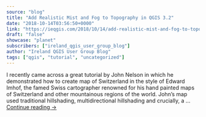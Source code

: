 ```yaml
---
source: "blog"
title: "Add Realistic Mist and Fog to Topography in QGIS 3.2"
date: "2018-10-14T03:56:50+0000"
link: "https://ieqgis.com/2018/10/14/add-realistic-mist-and-fog-to-topography-in-qgis-3-2/"
draft: "false"
showcase: "planet"
subscribers: ["ireland_qgis_user_group_blog"]
author: "Ireland QGIS User Group Blog"
tags: ["qgis", "tutorial", "uncategorized"]
---
```


I recently came across a great tutorial by John Nelson in which he demonstrated how to create map of Switzerland in the style of Edward Imhof, the famed Swiss cartographer renowned for his hand painted maps of Switzerland and other mountainous regions of the world. John&#8217;s map used traditional hillshading, multidirectional hillshading and crucially, a &#8230; <a class="more-link" href="https://ieqgis.com/2018/10/14/add-realistic-mist-and-fog-to-topography-in-qgis-3-2/">Continue reading <span class="meta-nav">&#8594;</span></a>
